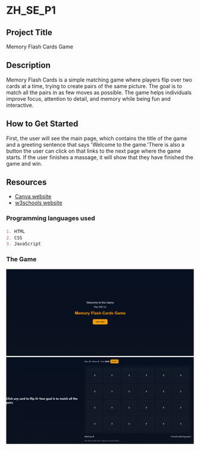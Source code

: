 # ZH_SE_P1


## Project Title
Memory Flash Cards Game


## Description
Memory Flash Cards is a simple matching game where players flip over two cards at a time, trying to create pairs of the same picture. The goal is to match all the pairs in as few moves as possible. The game helps individuals improve focus, attention to detail, and memory while being fun and interactive.


## How to Get Started
First, the user will see the main page, which contains the title of the game and a greeting sentence that says 'Welcome to the game.'There is also a button the user can click on that links to the next page where the game starts. If the user finishes a massage, it will show that they have finished the game and win.


## Resources
 - [Canva website](https://www.Canva.com)
 - [w3schools website](https://www.w3schools.com)


### Programming languages used

```markdown
1. HTML
2. CSS
3. JavaScript
```


### The Game

![images](Images\HomePage.png)
![images](Images\GamePage.png)
